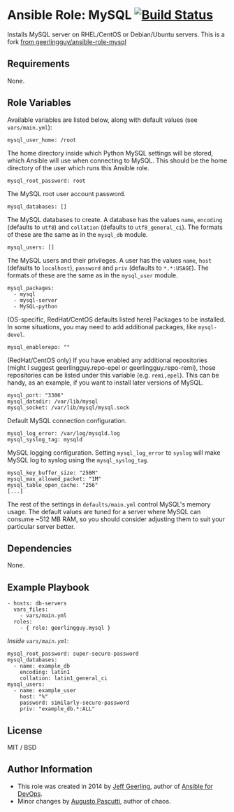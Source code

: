 # Ansible Role: MySQL [![Build Status](https://travis-ci.org/augustohp/ansible-role-mysql.svg?branch=master)](https://travis-ci.org/augustohp/ansible-role-mysql)

Installs MySQL server on RHEL/CentOS or Debian/Ubuntu servers.
This is a fork [from geerlingguy/ansible-role-mysql][1]

## Requirements

None.

## Role Variables

Available variables are listed below, along with default values (see `vars/main.yml`):

    mysql_user_home: /root

The home directory inside which Python MySQL settings will be stored, which Ansible will use when connecting to MySQL. This should be the home directory of the user which runs this Ansible role.

    mysql_root_password: root

The MySQL root user account password.

    mysql_databases: []

The MySQL databases to create. A database has the values `name`, `encoding` (defaults to `utf8`) and `collation` (defaults to `utf8_general_ci`). The formats of these are the same as in the `mysql_db` module.

    mysql_users: []

The MySQL users and their privileges. A user has the values `name`, `host` (defaults to `localhost`), `password` and `priv` (defaults to `*.*:USAGE`). The formats of these are the same as in the `mysql_user` module.

    mysql_packages:
      - mysql
      - mysql-server
      - MySQL-python

(OS-specific, RedHat/CentOS defaults listed here) Packages to be installed. In some situations, you may need to add additional packages, like `mysql-devel`.

    mysql_enablerepo: ""

(RedHat/CentOS only) If you have enabled any additional repositories (might I suggest geerlingguy.repo-epel or geerlingguy.repo-remi), those repositories can be listed under this variable (e.g. `remi,epel`). This can be handy, as an example, if you want to install later versions of MySQL.

    mysql_port: "3306"
    mysql_datadir: /var/lib/mysql
    mysql_socket: /var/lib/mysql/mysql.sock

Default MySQL connection configuration.

    mysql_log_error: /var/log/mysqld.log
    mysql_syslog_tag: mysqld

MySQL logging configuration. Setting `mysql_log_error` to `syslog` will make MySQL log to syslog using the `mysql_syslog_tag`.

    mysql_key_buffer_size: "256M"
    mysql_max_allowed_packet: "1M"
    mysql_table_open_cache: "256"
    [...]

The rest of the settings in `defaults/main.yml` control MySQL's memory usage. The default values are tuned for a server where MySQL can consume ~512 MB RAM, so you should consider adjusting them to suit your particular server better.

## Dependencies

None.

## Example Playbook

    - hosts: db-servers
      vars_files:
        - vars/main.yml
      roles:
        - { role: geerlingguy.mysql }

*Inside `vars/main.yml`*:

    mysql_root_password: super-secure-password
    mysql_databases:
      - name: example_db
        encoding: latin1
        collation: latin1_general_ci
    mysql_users:
      - name: example_user
        host: "%"
        password: similarly-secure-password
        priv: "example_db.*:ALL"

## License

MIT / BSD

## Author Information

- This role was created in 2014 by [Jeff Geerling](http://jeffgeerling.com/), author of [Ansible for DevOps](http://ansiblefordevops.com/).
- Minor changes by [Augusto Pascutti][2], author of chaos.

[1]: https://github.com/geerlingguy/ansible-role-mysql
[2]: http://github.com/augustohp
